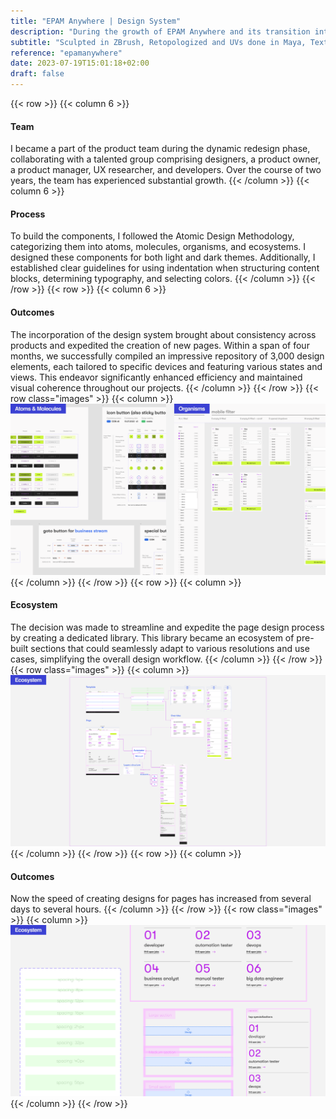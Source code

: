 ```yaml
---
title: "EPAM Anywhere | Design System"
description: "During the growth of EPAM Anywhere and its transition into the redesign phase, the importance of consistency across the program's offerings became evident. As a result, a decision was made to create a new design system, and I enthusiastically stepped forward to contribute my expertise to this exciting project."
subtitle: "Sculpted in ZBrush, Retopologized and UVs done in Maya, Textured in Mari, Rendered using Arnold."
reference: "epamanywhere"
date: 2023-07-19T15:01:18+02:00
draft: false
---
```

{{< row >}}
{{< column 6 >}}
#### Team
I became a part of the product team during the dynamic 
redesign phase, collaborating with a talented group 
comprising designers, a product owner, a product manager, 
UX researcher, and developers. Over the course of two years, 
the team has experienced substantial growth.
{{< /column >}}
{{< column 6 >}}
#### Process
To build the components, I followed the Atomic Design 
Methodology, categorizing them into atoms, molecules, 
organisms, and ecosystems. I designed these components 
for both light and dark themes. Additionally, I established 
clear guidelines for using indentation when structuring 
content blocks, determining typography, and selecting colors.
{{< /column >}}
{{< /row >}}
{{< row >}}
{{< column 6 >}}
#### Outcomes
The incorporation of the design system brought 
about consistency across products and expedited the 
creation of new pages. Within a span of four months, 
we successfully compiled an impressive repository of 
3,000 design elements, each tailored to specific devices 
and featuring various states and views. 
This endeavor significantly enhanced efficiency and 
maintained visual coherence throughout our projects.
{{< /column >}}
{{< /row >}}
{{< row class="images" >}}
{{< column >}}
![EPAM Flow](epam-flow.png)
{{< /column >}}
{{< /row >}}
{{< row >}}
{{< column >}}
#### Ecosystem
The decision was made to streamline and expedite 
the page design process by creating a dedicated library. 
This library became an ecosystem of pre-built sections 
that could seamlessly adapt to various resolutions and use 
cases, simplifying the overall design workflow.
{{< /column >}}
{{< /row >}}
{{< row class="images" >}}
{{< column >}}
![EPAM UI](epam-ui.png)
{{< /column >}}
{{< /row >}}
{{< row >}}
{{< column >}}
#### Outcomes
Now the speed of creating designs for pages has increased from several days to several hours.
{{< /column >}}
{{< /row >}}
{{< row class="images" >}}
{{< column >}}
![EPAM UI 2](epam-ui-2.png)
{{< /column >}}
{{< /row >}}